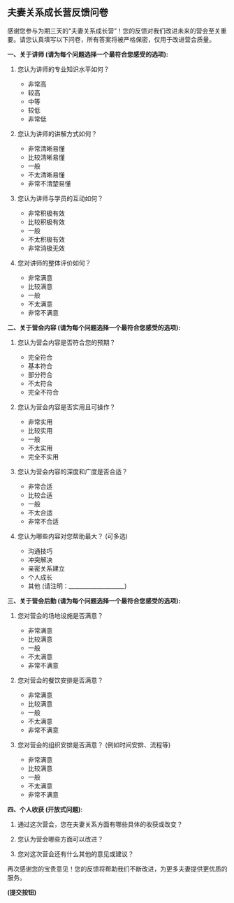 ## 夫妻关系成长营反馈问卷

感谢您参与为期三天的“夫妻关系成长营”！您的反馈对我们改进未来的营会至关重要。请您认真填写以下问卷，所有答案将被严格保密，仅用于改进营会质量。

**一、关于讲师 (请为每个问题选择一个最符合您感受的选项):**

1. 您认为讲师的专业知识水平如何？
    *  非常高
    *  较高
    *  中等
    *  较低
    *  非常低

2. 您认为讲师的讲解方式如何？
    *  非常清晰易懂
    *  比较清晰易懂
    *  一般
    *  不太清晰易懂
    *  非常不清楚易懂

3. 您认为讲师与学员的互动如何？
    *  非常积极有效
    *  比较积极有效
    *  一般
    *  不太积极有效
    *  非常消极无效

4. 您对讲师的整体评价如何？
    *  非常满意
    *  比较满意
    *  一般
    *  不太满意
    *  非常不满意


**二、关于营会内容 (请为每个问题选择一个最符合您感受的选项):**

1. 您认为营会内容是否符合您的预期？
    *  完全符合
    *  基本符合
    *  部分符合
    *  不太符合
    *  完全不符合

2. 您认为营会内容是否实用且可操作？
    *  非常实用
    *  比较实用
    *  一般
    *  不太实用
    *  完全不实用

3. 您认为营会内容的深度和广度是否合适？
    *  非常合适
    *  比较合适
    *  一般
    *  不太合适
    *  非常不合适

4. 您认为哪些内容对您帮助最大？ (可多选)
    *  沟通技巧
    *  冲突解决
    *  亲密关系建立
    *  个人成长
    *  其他 (请注明：____________________)


**三、关于营会后勤 (请为每个问题选择一个最符合您感受的选项):**

1. 您对营会的场地设施是否满意？
    *  非常满意
    *  比较满意
    *  一般
    *  不太满意
    *  非常不满意

2. 您对营会的餐饮安排是否满意？
    *  非常满意
    *  比较满意
    *  一般
    *  不太满意
    *  非常不满意

3. 您对营会的组织安排是否满意？ (例如时间安排、流程等)
    *  非常满意
    *  比较满意
    *  一般
    *  不太满意
    *  非常不满意


**四、个人收获 (开放式问题):**

1. 通过这次营会，您在夫妻关系方面有哪些具体的收获或改变？

2. 您认为营会哪些方面可以改进？

3. 您对这次营会还有什么其他的意见或建议？


再次感谢您的宝贵意见！您的反馈将帮助我们不断改进，为更多夫妻提供更优质的服务。


**(提交按钮)**

